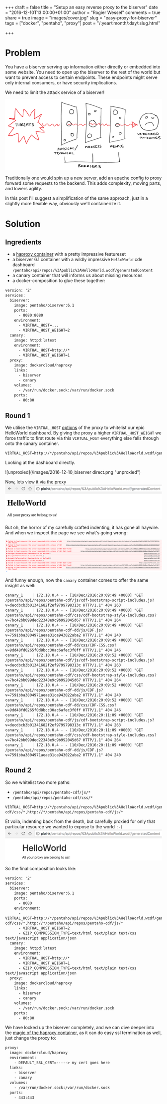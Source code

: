 +++
draft = false
title = "Setup an easy reverse proxy to the biserver"
date = "2016-12-10T13:00:00+01:00"
author = "Rogier Wessel"
comments = true
share = true
image = "images/cover.jpg"
slug = "easy-proxy-for-biserver"
tags = ["docker", "pentaho", "proxy"]
post = "/:year/:month/:day/:slug.html"

+++

# Problem

You have a biserver serving up information either directly or embedded into
some website. You need to open up the biserver to the rest of the world but want
to prevent access to certain endpoints. These endpoints might serve only internal
consumers, or have security implications.

We need to limit the attack service of a biserver!

![proxy it](/images/mayday.png "proxy it")

Traditionally one would spin up a new server, add an apache config to proxy forward
some requests to the backend. This adds complexity, moving parts, and lowers
agility.

In this post I'll suggest a simplification of the same approach, just in a
slightly more flexible way, obviously we'll containerize it.

# Solution

## Ingredients

- a [haproxy container](https://github.com/docker/dockercloud-haproxy) with a pretty impressive featureset
- a biserver 6.1 container with a wildly impressive `HelloWorld` cde dashboard `/pentaho/api/repos/%3Apublic%3AHelloWorld.wcdf/generatedContent`
- a canary container that will informs us about missing resources
- a docker-composition to glue these together:

```shell
version: '2'
services:
  biserver:
    image: pentaho/biserver:6.1
    ports:
      - 8080:8080
    environment:
      - VIRTUAL_HOST=...
      - VIRTUAL_HOST_WEIGHT=2
  canary:
    image: httpd:latest
    environment:
      - VIRTUAL_HOST=http://*
      - VIRTUAL_HOST_WEIGHT=1
  proxy:
    image: dockercloud/haproxy
    links:
      - biserver
      - canary
    volumes:
      - /var/run/docker.sock:/var/run/docker.sock
    ports:
      - 80:80
```

## Round 1

We utilise the `VIRTUAL_HOST` [options](https://github.com/docker/dockercloud-haproxy#global-and-default-settings-of-haproxy) of the proxy to whitelist our epic HelloWorld dashboard. By giving the proxy a higher `VIRTUAL_HOST_WEIGHT` we force traffic to first route via this `VIRTUAL_HOST` everything else falls through onto the canary container.

```shell
VIRTUAL_HOST=http://*/pentaho/api/repos/%3Apublic%3AHelloWorld.wcdf/generatedContent
```

Looking at the dashboard directly.

![unproxied](/images/2016-12-10_biserver direct.png "unproxied")

Now, lets view it via the proxy
![proxied](/images/2016-12-10_biserverproxied.png "proxied")

But oh, the horror of my carefully crafted indenting, it has gone all haywire. And when we inspect the page we see what's going wrong:

![styling horrors](/images/2016-12-10_styling_horrors.png "styling horrors")

And funny enough, now the `canary` container comes to offer the same insight as well:

```shell
canary_1    | 172.18.0.4 - - [10/Dec/2016:20:09:49 +0000] "GET /pentaho/api/repos/pentaho-cdf/js/cdf-bootstrap-script-includes.js?v=decdbcb3b01341682f2ef9799798313c HTTP/1.1" 404 263
canary_1    | 172.18.0.4 - - [10/Dec/2016:20:09:49 +0000] "GET /pentaho/api/repos/pentaho-cdf/css/cdf-bootstrap-style-includes.css?v=7bc42bb099ded22348e9c9b992045d67 HTTP/1.1" 404 264
canary_1    | 172.18.0.4 - - [10/Dec/2016:20:09:49 +0000] "GET /pentaho/api/repos/pentaho-cdf-dd/js/CDF.js?v=7591bba3804971aeae31ca943022aba2 HTTP/1.1" 404 240
canary_1    | 172.18.0.4 - - [10/Dec/2016:20:09:49 +0000] "GET /pentaho/api/repos/pentaho-cdf-dd/css/CDF-CSS.css?v=9dd48fd0265f0d8bcc30ac6afec3f0ff HTTP/1.1" 404 246
canary_1    | 172.18.0.4 - - [10/Dec/2016:20:09:52 +0000] "GET /pentaho/api/repos/pentaho-cdf/js/cdf-bootstrap-script-includes.js?v=decdbcb3b01341682f2ef9799798313c HTTP/1.1" 404 263
canary_1    | 172.18.0.4 - - [10/Dec/2016:20:09:52 +0000] "GET /pentaho/api/repos/pentaho-cdf/css/cdf-bootstrap-style-includes.css?v=7bc42bb099ded22348e9c9b992045d67 HTTP/1.1" 404 264
canary_1    | 172.18.0.4 - - [10/Dec/2016:20:09:52 +0000] "GET /pentaho/api/repos/pentaho-cdf-dd/js/CDF.js?v=7591bba3804971aeae31ca943022aba2 HTTP/1.1" 404 240
canary_1    | 172.18.0.4 - - [10/Dec/2016:20:09:52 +0000] "GET /pentaho/api/repos/pentaho-cdf-dd/css/CDF-CSS.css?v=9dd48fd0265f0d8bcc30ac6afec3f0ff HTTP/1.1" 404 246
canary_1    | 172.18.0.4 - - [10/Dec/2016:20:11:09 +0000] "GET /pentaho/api/repos/pentaho-cdf/js/cdf-bootstrap-script-includes.js?v=decdbcb3b01341682f2ef9799798313c HTTP/1.1" 404 263
canary_1    | 172.18.0.4 - - [10/Dec/2016:20:11:09 +0000] "GET /pentaho/api/repos/pentaho-cdf/css/cdf-bootstrap-style-includes.css?v=7bc42bb099ded22348e9c9b992045d67 HTTP/1.1" 404 264
canary_1    | 172.18.0.4 - - [10/Dec/2016:20:11:09 +0000] "GET /pentaho/api/repos/pentaho-cdf-dd/js/CDF.js?v=7591bba3804971aeae31ca943022aba2 HTTP/1.1" 404 240
```
## Round 2
So we whitelist two more paths:

- `/pentaho/api/repos/pentaho-cdf/js/*`
- `/pentaho/api/repos/pentaho-cdf/css/*`

```shell
VIRTUAL_HOST=http://*/pentaho/api/repos/%3Apublic%3AHelloWorld.wcdf/generatedContent,http://*/pentaho/api/repos/pentaho-cdf/css/*,http://*/pentaho/api/repos/pentaho-cdf/js/*
```

Et voila, indenting back from the death, but carefully proxied for only that particular resource we wanted to expose to the world `:-)`
![epic](/images/2016-12-10_epic_dashboard.png "epic")

So the final composition looks like:


```shell
version: '2'
services:
  biserver:
    image: pentaho/biserver:6.1
    ports:
      - 8080
    environment:
      - VIRTUAL_HOST=http://*/pentaho/api/repos/%3Apublic%3AHelloWorld.wcdf/generatedContent,http://*/pentaho/api/repos/pentaho-cdf/css/*,http://*/pentaho/api/repos/pentaho-cdf/js/*
      - VIRTUAL_HOST_WEIGHT=2
      - GZIP_COMPRESSION_TYPE=text/html text/plain text/css text/javascript application/json
  canary:
    image: httpd:latest
    environment:
      - VIRTUAL_HOST=http://*
      - VIRTUAL_HOST_WEIGHT=1
      - GZIP_COMPRESSION_TYPE=text/html text/plain text/css text/javascript application/json
  proxy:
    image: dockercloud/haproxy
    links:
      - biserver
      - canary
    volumes:
      - /var/run/docker.sock:/var/run/docker.sock
    ports:
      - 80:80
```

We have locked up the biserver completely, and we can dive deeper into the [magic of the haproxy container](https://github.com/docker/dockercloud-haproxy#global-and-default-settings-of-haproxy),
as it can do easy ssl termination as well, just change the proxy to:

```shell
proxy:
  image: dockercloud/haproxy
  environment:
    - DEFAULT_SSL_CERT=-----> my cert goes here
  links:
    - biserver
    - canary
  volumes:
    - /var/run/docker.sock:/var/run/docker.sock
  ports:
    - 443:443
```
